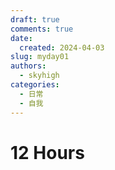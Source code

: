 ```yaml
---
draft: true
comments: true
date:
  created: 2024-04-03
slug: myday01
authors:
  - skyhigh
categories:
  - 日常
  - 自我
---
```


# **12 Hours**

<!-- uptoc -->